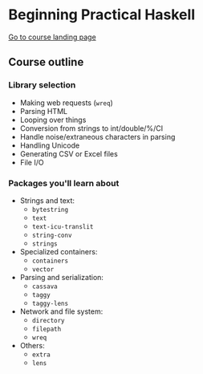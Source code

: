 # Beginning Practical Haskell

[Go to course landing page](index.md)

## Course outline

### Library selection

* Making web requests (`wreq`)
* Parsing HTML
* Looping over things
* Conversion from strings to int/double/%/CI
* Handle noise/extraneous characters in parsing
* Handling Unicode
* Generating CSV or Excel files
* File I/O

### Packages you'll learn about

* Strings and text:
  * `bytestring`
  * `text`
  * `text-icu-translit`
  * `string-conv`
  * `strings`
* Specialized containers:
  * `containers`
  * `vector`
* Parsing and serialization:
  * `cassava`
  * `taggy`
  * `taggy-lens`
* Network and file system:
  * `directory`
  * `filepath`
  * `wreq`
* Others:
  * `extra`
  * `lens`
